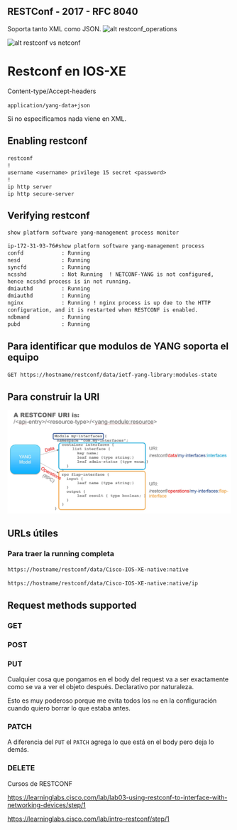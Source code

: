 ## RESTConf - 2017 - RFC 8040

Soporta tanto XML como JSON.
![alt restconf_operations](/home/ialmandos/Dropbox/CodeProjects/network_programmability/imagenes/restconf_operations.png)

![alt restconf vs netconf](/home/ialmandos/Dropbox/CodeProjects/network_programmability/imagenes/restconf_vs_netconf_operations.png)





# Restconf en IOS-XE

Content-type/Accept-headers

`application/yang-data+json`

Si no especificamos nada viene en XML.

## Enabling restconf

``` cisco
restconf
!
username <username> privilege 15 secret <password> 
!
ip http server
ip http secure-server
```

## Verifying restconf

```cisco
show platform software yang-management process monitor
```

```
ip-172-31-93-76#show platform software yang-management process
confd            : Running 
nesd             : Running 
syncfd           : Running 
ncsshd           : Not Running  ! NETCONF-YANG is not configured, hence ncsshd process is in not running.
dmiauthd         : Running 
dmiauthd         : Running 
nginx            : Running ! nginx process is up due to the HTTP configuration, and it is restarted when RESTCONF is enabled.
ndbmand          : Running 
pubd             : Running
```

## Para identificar que modulos de YANG soporta el equipo

`GET https://hostname/restconf/data/ietf-yang-library:modules-state`

## Para construir la URI

![alt URI construction](imagenes/YANG_to_URI.jpg)

## URLs útiles

### Para traer la running completa

`https://hostname/restconf/data/Cisco-IOS-XE-native:native`

`https://hostname/restconf/data/Cisco-IOS-XE-native:native/ip`



## Request methods supported

### GET

### POST

### PUT

Cualquier cosa que pongamos en el body del request va a ser exactamente como se va a ver el objeto después. Declarativo por naturaleza.

Esto es muy poderoso porque me evita todos los `no` en la configuración cuando quiero borrar lo que estaba antes.

### PATCH

A diferencia del `PUT` el `PATCH` agrega lo que está en el body pero deja lo demás.

### DELETE

Cursos de RESTCONF

<https://learninglabs.cisco.com/lab/lab03-using-restconf-to-interface-with-networking-devices/step/1>

<https://learninglabs.cisco.com/lab/intro-restconf/step/1>